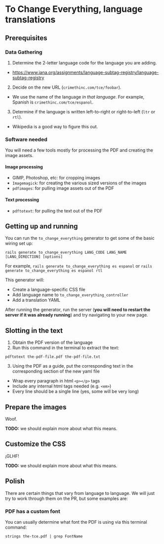 #  To Change Everything, language translations

## Prerequisites

### Data Gathering

1. Determine the 2-letter language code for the language you are adding.
  - https://www.iana.org/assignments/language-subtag-registry/language-subtag-registry

2. Decide on the new URL (`crimethinc.com/tce/foobar`).
  - We use the name of the language _in that language_. For example, Spanish is `crimethinc.com/tce/espanol`.

3. Determine if the language is written left-to-right or right-to-left (`ltr` or `rtl`).
  - Wikipedia is a good way to figure this out.

### Software needed

You will need a few tools mostly for processing the PDF and creating the image assets.

#### Image processing

- GIMP, Photoshop, etc: for cropping images
- `Imagemagick`: for creating the various sized versions of the images
- `pdfimages`: for pulling image assets out of the PDF

#### Text processing

- `pdftotext`: for pulling the text out of the PDF

## Getting up and running

You can run the `to_change_everything` generator to get some of the basic wiring set up:

```
rails generate to_change_everything LANG_CODE LANG_NAME [LANG_DIRECTION] [options]
```

For example, `rails generate to_change_everything es espanol` or `rails generate to_change_everything es espanol rtl`

This generator will:

- Create a language-specific CSS file
- Add language name to `to_change_everything_controller`
- Add a translation YAML

After running the generator, run the server (**you will need to restart the server if it was already running**) and try navigating to your new page.

## Slotting in the text

1. Obtain the PDF version of the language
2. Run this command in the terminal to extract the text:

```
pdftotext the-pdf-file.pdf the-pdf-file.txt
```

3. Using the PDF as a guide, put the corresponding text in the corresponding section of the new yaml file

- Wrap every paragraph in html `<p></p>` tags
- Include any internal html tags needed (e.g. `<em>`)
- Every line should be a single line (yes, some will be very long)

## Prepare the images

Woof.

**TODO:** we should explain more about what this means.

## Customize the CSS

¡GLHF!

**TODO:** we should explain more about what this means.

## Polish

There are certain things that vary from language to language.
We will just try to work through them on the PR, but some examples are:

### PDF has a custom font

You can usually determine what font the PDF is using via this terminal command:

```
strings the-tce.pdf | grep FontName
```
